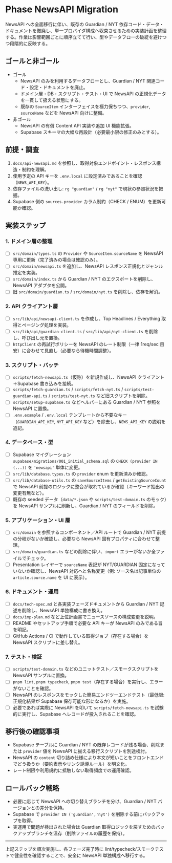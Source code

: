 # Phase NewsAPI Migration

NewsAPI への全面移行に伴い、既存の Guardian / NYT 依存コード・データ・ドキュメントを撤廃し、単一プロバイダ構成へ収束させるための実装計画を整理する。作業は影響範囲ごとに順序立てて行い、型やデータフローの破綻を避けつつ段階的に反映する。

## ゴールと非ゴール
- ゴール
  - NewsAPI のみを利用するデータフローとし、Guardian / NYT 関連コード・設定・ドキュメントを廃止。
  - ドメイン層・DB・スクリプト・テスト・UI で NewsAPI の正規化データを一貫して扱える状態にする。
  - 既存の `SourceItem` インターフェイスを極力保ちつつ、`provider`, `sourceName` などを NewsAPI 向けに整備。
- 非ゴール
  - NewsAPI の有償 Content API 実装や追加 UI 機能拡張。
  - Supabase スキーマの大幅な再設計（必要最小限の修正のみとする）。

## 前提・調査
1. `docs/api-newsapi.md` を参照し、取得対象エンドポイント・レスポンス構造・制約を理解。
2. 使用予定の API キーを `.env.local` に設定済みであることを確認（`NEWS_API_KEY`）。
3. 依存ファイルの洗い出し: `rg "guardian"` / `rg "nyt"` で現状の参照状況を把握。
4. Supabase 側の `sources.provider` カラム制約（CHECK / ENUM）を更新可能か確認。

## 実装ステップ

### 1. ドメイン層の整理
- [ ] `src/domain/types.ts` の `Provider` や `SourceItem.sourceName` を NewsAPI 専用に更新（完了済みの場合は確認のみ）。
- [ ] `src/domain/newsapi.ts` を追加し、NewsAPI レスポンス正規化とジャンル推定を実装。
- [ ] `src/domain/index.ts` から Guardian / NYT のエクスポートを削除し、NewsAPI アダプタを公開。
- [ ] 旧 `src/domain/guardian.ts` / `src/domain/nyt.ts` を削除し、依存を解消。

### 2. API クライアント層
- [ ] `src/lib/api/newsapi-client.ts` を作成し、Top Headlines / Everything 取得とページング処理を実装。
- [ ] `src/lib/api/guardian-client.ts` / `src/lib/api/nyt-client.ts` を削除し、呼び出し元を置換。
- [ ] `httpClient` の再試行ポリシーを NewsAPI のレート制限（一律 1req/sec 目安）に合わせて見直し（必要なら待機時間調整）。

### 3. スクリプト・バッチ
- [ ] `scripts/fetch-newsapi.ts`（仮称）を新規作成し、NewsAPI クライアント＋Supabase 書き込みを接続。
- [ ] `scripts/fetch-guardian.ts` / `scripts/fetch-nyt.ts` / `scripts/test-guardian-api.ts` / `scripts/test-nyt.ts` など旧スクリプトを削除。
- [ ] `scripts/setup-supabase.ts` などヘルパーにある Guardian / NYT 参照を NewsAPI に置換。
- [ ] `.env.example` / `.env.local` テンプレートから不要なキー（`GUARDIAN_API_KEY`, `NYT_API_KEY` など）を除去し、`NEWS_API_KEY` の説明を追記。

### 4. データベース・型
- [ ] Supabase マイグレーション `supabase/migrations/001_initial_schema.sql` の `CHECK (provider IN (...))` を `'newsapi'` 単体に変更。
- [ ] `src/lib/database.types.ts` の `provider` enum を更新済みか確認。
- [ ] `src/lib/database-utils.ts` の `saveSourceItems` / `getExistingSourceCount` で NewsAPI 前提のロジックに整合が取れているか確認（キーワード抽出の変更有無など）。
- [ ] 既存の seeded データ（`data/*.json` や `scripts/test-domain.ts` のモック）を NewsAPI サンプルに刷新し、Guardian / NYT のフィールドを削除。

### 5. アプリケーション・UI 層
- [ ] `src/domain` を参照するコンポーネント／API ルートで Guardian / NYT 前提の分岐がないか確認し、必要なら NewsAPI 固有プロパティに合わせて整理。
- [ ] `src/domain/guardian.ts` などの削除に伴い、`import` エラーがないか全ファイルでチェック。
- [ ] Presentation レイヤーで `sourceName` 表記が NYT/GUARDIAN 固定になっていないか確認し、NewsAPI 対応へと名称変更（例: ソース名は記事単位の `article.source.name` を UI に表示）。

### 6. ドキュメント・運用
- [ ] `docs/tech-spec.md` と各実装フェーズドキュメントから Guardian / NYT 記述を削除し、NewsAPI 単独構成に書き換え。
- [ ] `docs/imp-plan.md` など上位計画書でニュースソースの構成変更を説明。
- [ ] README やセットアップ手順で必要な API キーが NewsAPI のみである旨を明記。
- [ ] GitHub Actions / CI で動作している取得ジョブ（存在する場合）を NewsAPI スクリプトに差し替え。

### 7. テスト・検証
- [ ] `scripts/test-domain.ts` などのユニットテスト／スモークスクリプトを NewsAPI サンプルに置換。
- [ ] `pnpm lint`, `pnpm typecheck`, `pnpm test`（存在する場合）を実行し、エラーがないことを確認。
- [ ] NewsAPI のレスポンスをモックした簡易エンドツーエンドテスト（最低限: 正規化結果が Supabase 保存可能な形になるか）を実施。
- [ ] 必要であれば実際に NewsAPI を叩いて `scripts/fetch-newsapi.ts` を試験的に実行し、Supabase へレコードが投入されることを確認。

## 移行後の確認事項
- Supabase テーブルに Guardian / NYT の既存レコードが残る場合、削除または `provider` 値を NewsAPI に揃える移行スクリプトを別途検討。
- NewsAPI の `content` 切り詰め仕様により本文が短いことをフロントエンドでどう扱うか（要約表示やリンク誘導ルール）を明文化。
- レート制限や利用規約に抵触しない取得頻度での運用確認。

## ロールバック戦略
- 必要に応じて NewsAPI への切り替えブランチを分け、Guardian / NYT バージョンとの差分を保持。
- Supabase で `provider IN ('guardian','nyt')` を削除する前にバックアップを取得。
- 実運用で問題が検出された場合は Guardian 取得ロジックを戻すためのバックアップブランチを温存（削除ファイルの履歴を保持）。

---
上記ステップを順次実施し、各フェーズ完了時に lint/typecheck/スモークテストで健全性を確認することで、安全に NewsAPI 単独構成へ移行する。
